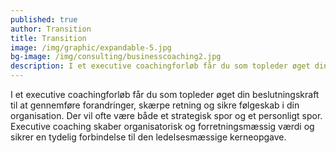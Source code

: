```yaml
---
published: true
author: Transition
title: Transition
image: /img/graphic/expandable-5.jpg
bg-image: /img/consulting/businesscoaching2.jpg
description: I et executive coachingforløb får du som topleder øget din handlekraft og beslutningskompetence til at gennemføre forandringer, skærpe retning og sikre følgeskab i din organisation. Et executive coachingforløb er for dig der sidder i en toplederpost og har brug for at få styrket din indre handlekraft i din rolle som leder.
---
```


I et executive coachingforløb får du som topleder øget din beslutningskraft til at gennemføre forandringer, skærpe retning og sikre følgeskab i din organisation. Der vil ofte være både et strategisk spor og et personligt spor. Executive coaching skaber organisatorisk og forretningsmæssig værdi og sikrer en tydelig forbindelse til den ledelsesmæssige kerneopgave.